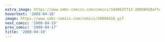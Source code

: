 ```yaml
---
extra_image: https://www.smbc-comics.com/comics/1448637713-20080418after.png
hovertext: '2008-04-18'
image: https://www.smbc-comics.com/comics/20080418.gif
next_comic: '2008-04-19'
prev_comic: '2008-04-17'
title: '2008-04-18'
---
```



